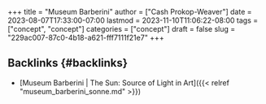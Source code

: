 +++
title = "Museum Barberini"
author = ["Cash Prokop-Weaver"]
date = 2023-08-07T17:33:00-07:00
lastmod = 2023-11-10T11:06:22-08:00
tags = ["concept", "concept"]
categories = ["concept"]
draft = false
slug = "229ac007-87c0-4b18-a621-fff7111f21e7"
+++

## Backlinks {#backlinks}

-   [Museum Barberini | The Sun: Source of Light in Art]({{< relref "museum_barberini_sonne.md" >}})
